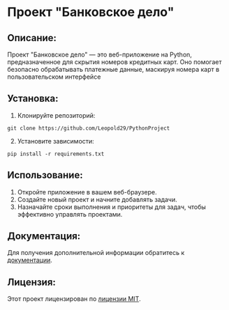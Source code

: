 # Проект "Банковское дело"

## Описание:

Проект "Банковское дело" — это веб-приложение на Python, предназначенное для скрытия номеров кредитных карт.
Оно помогает безопасно обрабатывать платежные данные, маскируя номера карт в пользовательском интерфейсе

## Установка:

1. Клонируйте репозиторий:
```
git clone https://github.com/Leopold29/PythonProject
```
2. Установите зависимости:
```
pip install -r requirements.txt
```
## Использование:

1. Откройте приложение в вашем веб-браузере.
2. Создайте новый проект и начните добавлять задачи.
3. Назначайте сроки выполнения и приоритеты для задач, чтобы эффективно управлять проектами.

## Документация:

Для получения дополнительной информации обратитесь к [документации](PythonProject/README.md).

## Лицензия:

Этот проект лицензирован по [лицензии MIT](LICENSE).
